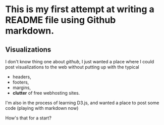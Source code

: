 This is my first attempt at writing a README file using Github markdown.
==============

Visualizations
--------------

I don't know thing one about *github*, I just wanted a place where I could post visualizations
to the web without putting up with the typical 
- headers, 
- footers, 
- margins, 
- **clutter** 
of free webhosting sites.

I'm also in the process of learning D3.js, and wanted a place to
	post some
	code
	(playing with markdown now)

How's that for a start?
